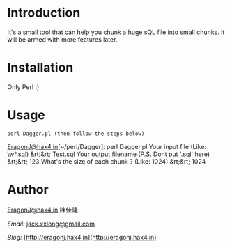 Introduction
============

It's a small tool that can help you chunk a huge sQL file into small chunks. it will be armed with more features later.

Installation
============

Only Perl :)

Usage
=====
	
	perl Dagger.pl (then follow the steps below)

EragonJ@hax4.in[~/perl/Dagger]: perl Dagger.pl 
Your input file (Like: \w*.sql)
&rt;&rt; Test.sql
Your output filename (P.S. Dont put '.sql' here)
&rt;&rt; 123
What's the size of each chunk ? (Like: 1024)
&rt;&rt; 1024

Author
======

EragonJ@hax4.in 陳佳隆
    
*Email:* jack.xxlong@gmail.com
      
*Blog:* [http://eragonj.hax4.in](http://eragonj.hax4.in)


